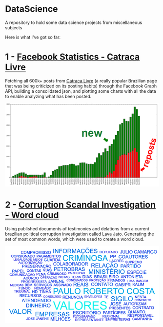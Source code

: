 # DataScience
A repository to hold some data science projects from miscellaneous subjects

Here is what I've got so far:

# 1 - [Facebook Statistics - Catraca Livre](./FacebookStatistics)

Fetching all 600k+ posts from [Catraca Livre](https://www.facebook.com/CatracaLivre) (a really popular Brazilian page that was being criticized on its posting habits) through the Facebook Graph API, building a consolidated json, and plotting some charts with all the data to enable analyzing what has been posted.

![reposts](./FacebookStatistics/DocImages/reposts.png)

# 2 - [Corruption Scandal Investigation - Word cloud](./CorruptionScandalAnalysis)

Using published documents of testimonies and delations from a current brazilian political corruption investigation called [Lava Jato](https://en.wikipedia.org/wiki/Operation_Car_Wash). Generating the set of most common words, which were used to create a word cloud.

![reposts](./CorruptionScandalAnalysis/DocImages/Wordcloud_firstRun.PNG)
